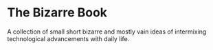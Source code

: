 # The Bizarre Book
A collection of small short bizarre and mostly vain ideas of intermixing technological advancements with daily life.
